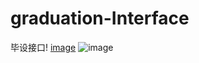 # graduation-Interface
毕设接口!
[image](https://user-images.githubusercontent.com/68885555/109899335-aba9b600-7cd0-11eb-91e4-25de30b01163.png)
![image](https://user-images.githubusercontent.com/68885555/109899451-dbf15480-7cd0-11eb-97d3-5b6c3e177463.png)
